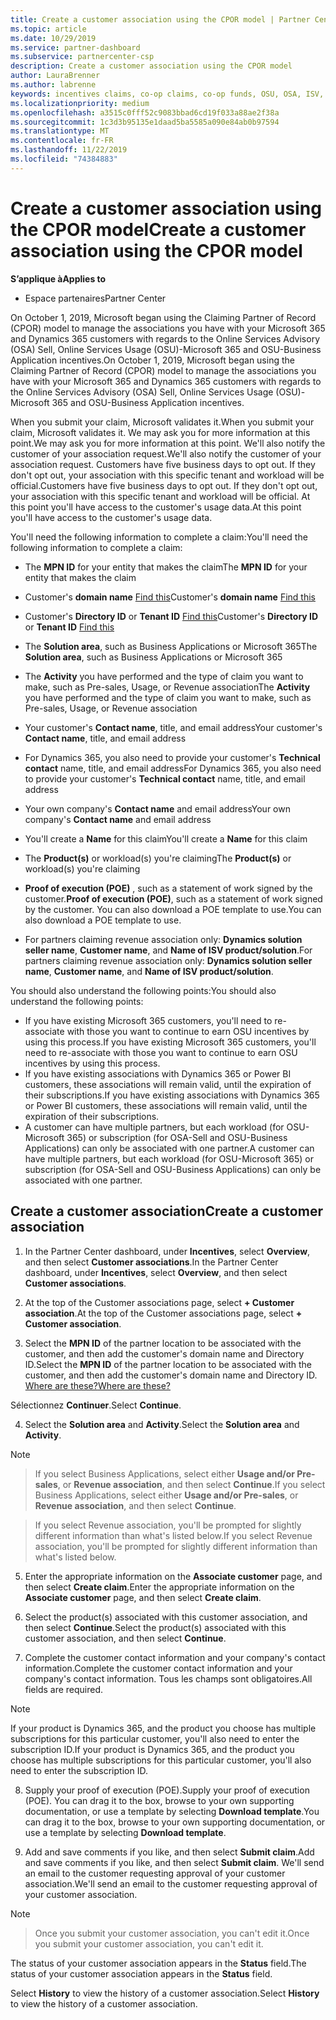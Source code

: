 ```yaml
---
title: Create a customer association using the CPOR model | Partner Center
ms.topic: article
ms.date: 10/29/2019
ms.service: partner-dashboard
ms.subservice: partnercenter-csp
description: Create a customer association using the CPOR model
author: LauraBrenner
ms.author: labrenne
keywords: incentives claims, co-op claims, co-op funds, OSU, OSA, ISV, revenue association
ms.localizationpriority: medium
ms.openlocfilehash: a3515c0fff52c9083bbad6cd19f033a88ae2f38a
ms.sourcegitcommit: 1c3d3b95135e1daad5ba5585a090e84ab0b97594
ms.translationtype: MT
ms.contentlocale: fr-FR
ms.lasthandoff: 11/22/2019
ms.locfileid: "74384883"
---
```

# <a name="create-a-customer-association-using-the-cpor-model"></a><span data-ttu-id="6bb75-104">Create a customer association using the CPOR model</span><span class="sxs-lookup"><span data-stu-id="6bb75-104">Create a customer association using the CPOR model</span></span>

<span data-ttu-id="6bb75-105">**S’applique à**</span><span class="sxs-lookup"><span data-stu-id="6bb75-105">**Applies to**</span></span>

-  <span data-ttu-id="6bb75-106">Espace partenaires</span><span class="sxs-lookup"><span data-stu-id="6bb75-106">Partner Center</span></span>


<span data-ttu-id="6bb75-107">On October 1, 2019, Microsoft began using the Claiming Partner of Record (CPOR) model to manage the associations you have with your Microsoft 365 and Dynamics 365 customers with regards to the Online Services Advisory (OSA) Sell, Online Services Usage (OSU)-Microsoft 365 and OSU-Business Application incentives.</span><span class="sxs-lookup"><span data-stu-id="6bb75-107">On October 1, 2019, Microsoft began using the Claiming Partner of Record (CPOR) model to manage the associations you have with your Microsoft 365 and Dynamics 365 customers with regards to the Online Services Advisory (OSA) Sell, Online Services Usage (OSU)-Microsoft 365 and OSU-Business Application incentives.</span></span>

<span data-ttu-id="6bb75-108">When you submit your claim, Microsoft validates it.</span><span class="sxs-lookup"><span data-stu-id="6bb75-108">When you submit your claim, Microsoft validates it.</span></span> <span data-ttu-id="6bb75-109">We may ask you for more information at this point.</span><span class="sxs-lookup"><span data-stu-id="6bb75-109">We may ask you for more information at this point.</span></span> <span data-ttu-id="6bb75-110">We'll also notify the customer of your association request.</span><span class="sxs-lookup"><span data-stu-id="6bb75-110">We'll also notify the customer of your association request.</span></span> <span data-ttu-id="6bb75-111">Customers have five business days to opt out. If they don't opt out, your association with this specific tenant and workload will be official.</span><span class="sxs-lookup"><span data-stu-id="6bb75-111">Customers have five business days to opt out. If they don't opt out, your association with this specific tenant and workload will be official.</span></span> <span data-ttu-id="6bb75-112">At this point you'll have access to the customer's usage data.</span><span class="sxs-lookup"><span data-stu-id="6bb75-112">At this point you'll have access to the customer's usage data.</span></span> 

<span data-ttu-id="6bb75-113">You'll need the following information to complete a claim:</span><span class="sxs-lookup"><span data-stu-id="6bb75-113">You'll need the following information to complete a claim:</span></span>

- <span data-ttu-id="6bb75-114">The **MPN ID** for your entity that makes the claim</span><span class="sxs-lookup"><span data-stu-id="6bb75-114">The **MPN ID** for your entity that makes the claim</span></span>

- <span data-ttu-id="6bb75-115">Customer's **domain name** [Find this](https://docs.microsoft.com/partner-center/find-customer-domain-name)</span><span class="sxs-lookup"><span data-stu-id="6bb75-115">Customer's **domain name** [Find this](https://docs.microsoft.com/partner-center/find-customer-domain-name)</span></span>

- <span data-ttu-id="6bb75-116">Customer's **Directory ID** or **Tenant ID** [Find this](https://docs.microsoft.com/partner-center/find-customer-domain-name)</span><span class="sxs-lookup"><span data-stu-id="6bb75-116">Customer's **Directory ID** or **Tenant ID** [Find this](https://docs.microsoft.com/partner-center/find-customer-domain-name)</span></span>

- <span data-ttu-id="6bb75-117">The **Solution area**, such as Business Applications or Microsoft 365</span><span class="sxs-lookup"><span data-stu-id="6bb75-117">The **Solution area**, such as Business Applications or Microsoft 365</span></span>

- <span data-ttu-id="6bb75-118">The **Activity** you have performed and the type of claim you want to make, such as Pre-sales, Usage, or Revenue association</span><span class="sxs-lookup"><span data-stu-id="6bb75-118">The **Activity** you have performed and the type of claim you want to make, such as Pre-sales, Usage, or Revenue association</span></span>

- <span data-ttu-id="6bb75-119">Your customer's **Contact name**, title, and email address</span><span class="sxs-lookup"><span data-stu-id="6bb75-119">Your customer's **Contact name**, title, and email address</span></span>

- <span data-ttu-id="6bb75-120">For Dynamics 365, you also need to provide your customer's **Technical contact** name, title, and email address</span><span class="sxs-lookup"><span data-stu-id="6bb75-120">For Dynamics 365, you also need to provide your customer's **Technical contact** name, title, and email address</span></span>

- <span data-ttu-id="6bb75-121">Your own company's **Contact name** and email address</span><span class="sxs-lookup"><span data-stu-id="6bb75-121">Your own company's **Contact name** and email address</span></span>

- <span data-ttu-id="6bb75-122">You'll create a **Name** for this claim</span><span class="sxs-lookup"><span data-stu-id="6bb75-122">You'll create a **Name** for this claim</span></span>

- <span data-ttu-id="6bb75-123">The **Product(s)** or workload(s) you're claiming</span><span class="sxs-lookup"><span data-stu-id="6bb75-123">The **Product(s)** or workload(s) you're claiming</span></span>

- <span data-ttu-id="6bb75-124">**Proof of execution (POE)** , such as a statement of work signed by the customer.</span><span class="sxs-lookup"><span data-stu-id="6bb75-124">**Proof of execution (POE)**, such as a statement of work signed by the customer.</span></span> <span data-ttu-id="6bb75-125">You can also download a POE template to use.</span><span class="sxs-lookup"><span data-stu-id="6bb75-125">You can also download a POE template to use.</span></span>

- <span data-ttu-id="6bb75-126">For partners claiming revenue association only: **Dynamics solution seller name**, **Customer name**, and **Name of ISV product/solution**.</span><span class="sxs-lookup"><span data-stu-id="6bb75-126">For partners claiming revenue association only: **Dynamics solution seller name**, **Customer name**, and **Name of ISV product/solution**.</span></span> 

<span data-ttu-id="6bb75-127">You should also understand the following points:</span><span class="sxs-lookup"><span data-stu-id="6bb75-127">You should also understand the following points:</span></span>
- <span data-ttu-id="6bb75-128">If you have existing Microsoft 365 customers, you'll need to re-associate with those you want to continue to earn OSU incentives by using this process.</span><span class="sxs-lookup"><span data-stu-id="6bb75-128">If you have existing Microsoft 365 customers, you'll need to re-associate with those you want to continue to earn OSU incentives by using this process.</span></span>
- <span data-ttu-id="6bb75-129">If you have existing associations with Dynamics 365 or Power BI customers, these associations will remain valid, until the expiration of their subscriptions.</span><span class="sxs-lookup"><span data-stu-id="6bb75-129">If you have existing associations with Dynamics 365 or Power BI customers, these associations will remain valid, until the expiration of their subscriptions.</span></span>
- <span data-ttu-id="6bb75-130">A customer can have multiple partners, but each workload (for OSU-Microsoft 365) or subscription (for OSA-Sell and OSU-Business Applications) can only be associated with one partner.</span><span class="sxs-lookup"><span data-stu-id="6bb75-130">A customer can have multiple partners, but each workload (for OSU-Microsoft 365) or subscription (for OSA-Sell and OSU-Business Applications) can only be associated with one partner.</span></span>

## <a name="create-a-customer-association"></a><span data-ttu-id="6bb75-131">Create a customer association</span><span class="sxs-lookup"><span data-stu-id="6bb75-131">Create a customer association</span></span>
1.  <span data-ttu-id="6bb75-132">In the Partner Center dashboard, under **Incentives**, select **Overview**, and then select **Customer associations**.</span><span class="sxs-lookup"><span data-stu-id="6bb75-132">In the Partner Center dashboard, under **Incentives**, select **Overview**, and then select **Customer associations**.</span></span> 

2.  <span data-ttu-id="6bb75-133">At the top of the Customer associations page, select **+ Customer association**.</span><span class="sxs-lookup"><span data-stu-id="6bb75-133">At the top of the Customer associations page, select **+ Customer association**.</span></span>

3.  <span data-ttu-id="6bb75-134">Select the **MPN ID** of the partner location to be associated with the customer, and then add the customer's domain name and Directory ID.</span><span class="sxs-lookup"><span data-stu-id="6bb75-134">Select the **MPN ID** of the partner location to be associated with the customer, and then add the customer's domain name and Directory ID.</span></span> [<span data-ttu-id="6bb75-135">Where are these?</span><span class="sxs-lookup"><span data-stu-id="6bb75-135">Where are these?</span></span>](https://docs.microsoft.com/partner-center/find-customer-domain-name)

<span data-ttu-id="6bb75-136">Sélectionnez **Continuer**.</span><span class="sxs-lookup"><span data-stu-id="6bb75-136">Select **Continue**.</span></span>

4.  <span data-ttu-id="6bb75-137">Select the **Solution area** and **Activity**.</span><span class="sxs-lookup"><span data-stu-id="6bb75-137">Select the **Solution area** and **Activity**.</span></span> 

>[!Note]

><span data-ttu-id="6bb75-138">If you select Business Applications, select either **Usage and/or Pre-sales**, or **Revenue association**, and then select **Continue**.</span><span class="sxs-lookup"><span data-stu-id="6bb75-138">If you select Business Applications, select either **Usage and/or Pre-sales**, or **Revenue association**, and then select **Continue**.</span></span> 

><span data-ttu-id="6bb75-139">If you select Revenue association, you'll be prompted for slightly different information than what's listed below.</span><span class="sxs-lookup"><span data-stu-id="6bb75-139">If you select Revenue association, you'll be prompted for slightly different information than what's listed below.</span></span> 

5.  <span data-ttu-id="6bb75-140">Enter the appropriate information on the **Associate customer** page, and then select **Create claim**.</span><span class="sxs-lookup"><span data-stu-id="6bb75-140">Enter the appropriate information on the **Associate customer** page, and then select **Create claim**.</span></span>

6.  <span data-ttu-id="6bb75-141">Select the product(s) associated with this customer association, and then select **Continue**.</span><span class="sxs-lookup"><span data-stu-id="6bb75-141">Select the product(s) associated with this customer association, and then select **Continue**.</span></span>

7.  <span data-ttu-id="6bb75-142">Complete the customer contact information and your company's contact information.</span><span class="sxs-lookup"><span data-stu-id="6bb75-142">Complete the customer contact information and your company's contact information.</span></span> <span data-ttu-id="6bb75-143">Tous les champs sont obligatoires.</span><span class="sxs-lookup"><span data-stu-id="6bb75-143">All fields are required.</span></span> 

>[!Note]

<span data-ttu-id="6bb75-144">If your product is Dynamics 365, and the product you choose has multiple subscriptions for this particular customer, you'll also need to enter the subscription ID.</span><span class="sxs-lookup"><span data-stu-id="6bb75-144">If your product is Dynamics 365, and the product you choose has multiple subscriptions for this particular customer, you'll also need to enter the subscription ID.</span></span>

8.  <span data-ttu-id="6bb75-145">Supply your proof of execution (POE).</span><span class="sxs-lookup"><span data-stu-id="6bb75-145">Supply your proof of execution (POE).</span></span> <span data-ttu-id="6bb75-146">You can drag it to the box, browse to your own supporting documentation, or use a template by selecting **Download template**.</span><span class="sxs-lookup"><span data-stu-id="6bb75-146">You can drag it to the box, browse to your own supporting documentation, or use a template by selecting **Download template**.</span></span> 

9.  <span data-ttu-id="6bb75-147">Add and save comments if you like, and then select **Submit claim**.</span><span class="sxs-lookup"><span data-stu-id="6bb75-147">Add and save comments if you like, and then select **Submit claim**.</span></span> <span data-ttu-id="6bb75-148">We'll send an email to the customer requesting approval of your customer association.</span><span class="sxs-lookup"><span data-stu-id="6bb75-148">We'll send an email to the customer requesting approval of your customer association.</span></span> 

>[!NOTE]

><span data-ttu-id="6bb75-149">Once you submit your customer association, you can't edit it.</span><span class="sxs-lookup"><span data-stu-id="6bb75-149">Once you submit your customer association, you can't edit it.</span></span> 

<span data-ttu-id="6bb75-150">The status of your customer association appears in the **Status** field.</span><span class="sxs-lookup"><span data-stu-id="6bb75-150">The status of your customer association appears in the **Status** field.</span></span> 

<span data-ttu-id="6bb75-151">Select **History** to view the history of a customer association.</span><span class="sxs-lookup"><span data-stu-id="6bb75-151">Select **History** to view the history of a customer association.</span></span>
